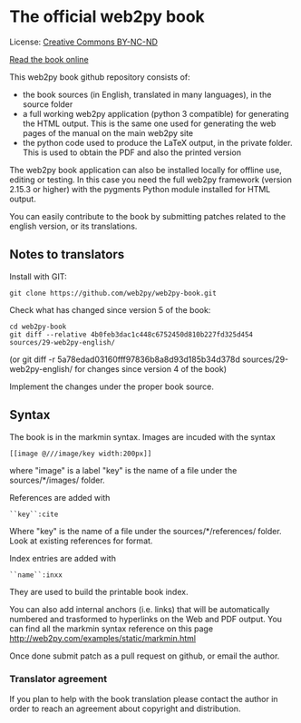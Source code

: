 # The official web2py book

License: [Creative Commons  BY-NC-ND](http://creativecommons.org/licenses/by-nc-nd/3.0/legalcode)

[Read the book online](http://web2py.com/books)

This web2py book github repository consists of:

 - the book sources (in English, translated in many languages), in the source folder
 - a full working web2py application (python 3 compatible) for generating the HTML output. This is the same one used for generating the web pages of the manual on the main web2py site
 - the python code used to produce the LaTeX output, in the private folder. This is used to obtain the PDF and also the printed version 

The web2py book application can also be installed locally for offline use, editing or testing. In this case you need the full web2py framework  (version 2.15.3 or higher) with the pygments Python module installed for HTML output.

You can easily contribute to the book by submitting patches related to the english version, or its translations.

## Notes to translators

Install with GIT:

    git clone https://github.com/web2py/web2py-book.git

Check what has changed since version 5 of the book:
    
    cd web2py-book
    git diff --relative 4b0feb3dac1c448c6752450d810b227fd325d454 sources/29-web2py-english/

(or git diff -r 5a78edad03160fff97836b8a8d93d185b34d378d sources/29-web2py-english/ for changes since version 4 of the book)

Implement the changes under the proper book source.

## Syntax

The book is in the markmin syntax. Images are incuded with the syntax

    [[image @///image/key width:200px]]

where "image" is a label "key" is the name of a file under the sources/*/images/ folder.

References are added with

    ``key``:cite

Where "key" is the name of a file under the sources/*/references/ folder. Look at existing references for format.

Index entries are added with

    ``name``:inxx

They are used to build the printable book index.

You can also add internal anchors (i.e. links) that will be automatically numbered and trasformed to hyperlinks on the Web and PDF output.
You can find all the markmin syntax reference on this page http://web2py.com/examples/static/markmin.html

Once done submit  patch as a pull request on github, or email the author.

### Translator agreement

If you plan to help with the book translation please contact the author in order to reach an agreement about copyright and distribution.
